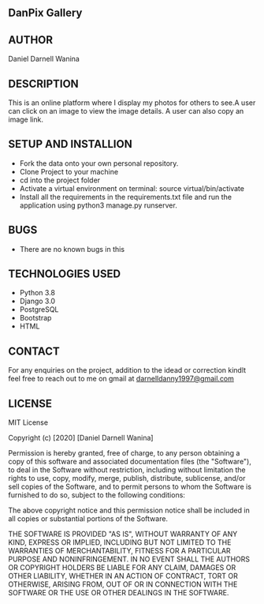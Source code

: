 ## DanPix Gallery

## AUTHOR
Daniel Darnell Wanina

## DESCRIPTION
This is an online platform where I display my photos for others to see.A user can click on an image to view the image details. A user can also copy an image link.

## SETUP AND INSTALLION
* Fork the data onto your own personal repository.
* Clone Project to your machine
* cd into the project folder
* Activate a virtual environment on terminal: source virtual/bin/activate
* Install all the requirements in the requirements.txt file and run the application using python3 manage.py runserver.

## BUGS
* There are no known bugs in this

## TECHNOLOGIES USED
* Python 3.8
* Django 3.0
* PostgreSQL
* Bootstrap
* HTML

## CONTACT
For any enquiries on the project, addition to the idead or correction kindlt feel free to reach out to me on gmail at darnelldanny1997@gmail.com


## LICENSE
MIT License

Copyright (c) [2020] [Daniel Darnell Wanina]

Permission is hereby granted, free of charge, to any person obtaining a copy
of this software and associated documentation files (the "Software"), to deal
in the Software without restriction, including without limitation the rights
to use, copy, modify, merge, publish, distribute, sublicense, and/or sell
copies of the Software, and to permit persons to whom the Software is
furnished to do so, subject to the following conditions:

The above copyright notice and this permission notice shall be included in all
copies or substantial portions of the Software.

THE SOFTWARE IS PROVIDED "AS IS", WITHOUT WARRANTY OF ANY KIND, EXPRESS OR
IMPLIED, INCLUDING BUT NOT LIMITED TO THE WARRANTIES OF MERCHANTABILITY,
FITNESS FOR A PARTICULAR PURPOSE AND NONINFRINGEMENT. IN NO EVENT SHALL THE
AUTHORS OR COPYRIGHT HOLDERS BE LIABLE FOR ANY CLAIM, DAMAGES OR OTHER
LIABILITY, WHETHER IN AN ACTION OF CONTRACT, TORT OR OTHERWISE, ARISING FROM,
OUT OF OR IN CONNECTION WITH THE SOFTWARE OR THE USE OR OTHER DEALINGS IN THE SOFTWARE.
